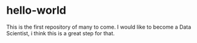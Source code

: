 # hello-world
This is the first repository of many to come.
I would like to become a Data Scientist, i think this is a great step for that.

